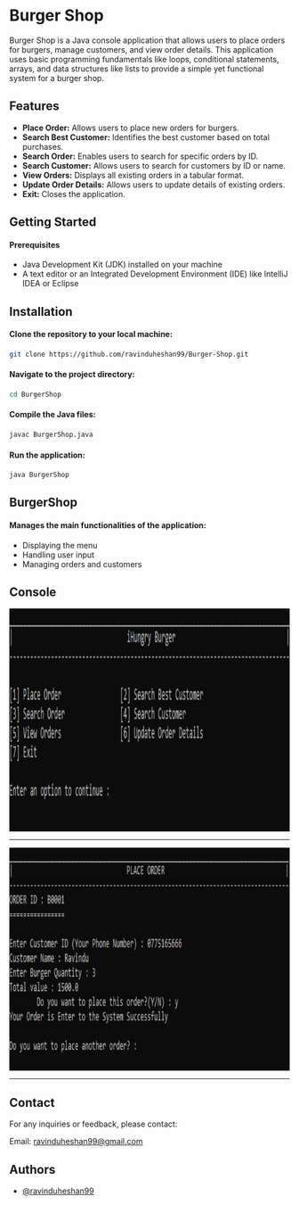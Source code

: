 
# Burger Shop
Burger Shop is a Java console application that allows users to place orders for burgers, manage customers, and view order details. This application uses basic programming fundamentals like loops, conditional statements, arrays, and data structures like lists to provide a simple yet functional system for a burger shop.








## Features
- **Place Order:** Allows users to place new orders for burgers.
- **Search Best Customer:** Identifies the best customer based on total purchases.
- **Search Order:** Enables users to search for specific orders by ID.
- **Search Customer:** Allows users to search for customers by ID or name.
- **View Orders:** Displays all existing orders in a tabular format.
- **Update Order Details:** Allows users to update details of existing orders.
- **Exit:** Closes the application.

## Getting Started
#### Prerequisites
- Java Development Kit (JDK) installed on your machine
- A text editor or an Integrated Development Environment (IDE) like IntelliJ IDEA or Eclipse

## Installation
#### Clone the repository to your local machine:
```bash
git clone https://github.com/ravinduheshan99/Burger-Shop.git
```
#### Navigate to the project directory:
```bash
cd BurgerShop

```
#### Compile the Java files:
```bash
javac BurgerShop.java

```
#### Run the application:
```bash
java BurgerShop
```

## BurgerShop
#### Manages the main functionalities of the application:

- Displaying the menu
- Handling user input
- Managing orders and customers
## Console

<div style="display: flex; justify-content: center; align-items: center;">
   <img src="https://github.com/ravinduheshan99/Burger-Shop/blob/main/assets/img/01.png" alt="Img01" width="1200" height="400">
</div>

---

<div style="display: flex; justify-content: center; align-items: center;">
   <img src="https://github.com/ravinduheshan99/Burger-Shop/blob/main/assets/img/02.png" alt="Img02" width="1200" height="400">
</div>

---

## Contact
For any inquiries or feedback, please contact:

Email: ravinduheshan99@gmail.com

## Authors
- [@ravinduheshan99](https://github.com/ravinduheshan99)

